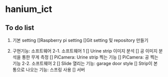 # hanium_ict

## To do list
1. 기본 setting
[]Raspberry pi setting
[]Git setting 및 repository 만들기

2. 구현기능: 소프트웨어
2-1. 소프트웨어 1
[] Urine strip 이미지 분석
[] 공 이미지 분석을 통한 무게 측정
[] PiCamera: Urine strip 찍는 기능
[] PiCamera: 공 찍는 기능
2-2. 소프트웨어 2
[] Slide 열리는 기능: garage door style
[] Strip이 본 통으로 나오는 기능: 스프링 사용
[] 서버 
